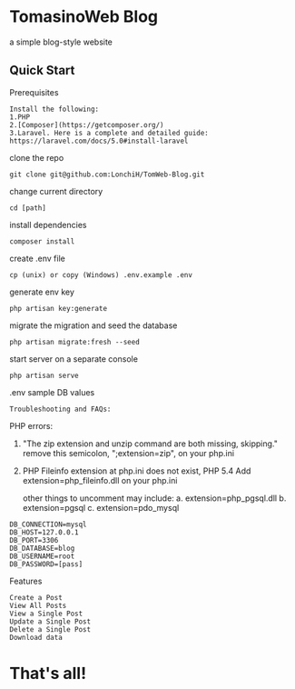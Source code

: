 # TomasinoWeb Blog
a simple blog-style website

## Quick Start 
Prerequisites
```
Install the following:
1.PHP
2.[Composer](https://getcomposer.org/)
3.Laravel. Here is a complete and detailed guide: https://laravel.com/docs/5.0#install-laravel
```
clone the repo
```
git clone git@github.com:LonchiH/TomWeb-Blog.git
```
change current directory

```
cd [path]
```
install dependencies
```
composer install
````
create .env file
```
cp (unix) or copy (Windows) .env.example .env
```
generate env key
```
php artisan key:generate
```
migrate the migration and seed the database
```
php artisan migrate:fresh --seed
```
start server on a separate console
```
php artisan serve
```
.env sample DB values
```
Troubleshooting and FAQs:
```
PHP errors:
1. "The zip extension and unzip command are both missing, skipping." 
    remove this semicolon, ";extension=zip", on your php.ini
2. PHP Fileinfo extension at php.ini does not exist, PHP 5.4
    Add extension=php_fileinfo.dll on your php.ini

    other things to uncomment may include:
    a. extension=php_pgsql.dll
    b. extension=pgsql
    c. extension=pdo_mysql
```
DB_CONNECTION=mysql
DB_HOST=127.0.0.1
DB_PORT=3306
DB_DATABASE=blog
DB_USERNAME=root
DB_PASSWORD=[pass]
```
Features
```
Create a Post
View All Posts
View a Single Post
Update a Single Post
Delete a Single Post
Download data
```

# That's all!




